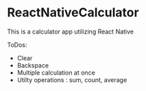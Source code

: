 # ReactNativeCalculator

This is a calculator app utilizing React Native

ToDos:

* Clear
* Backspace
* Multiple calculation at once
* Utilty operations : sum, count, average
